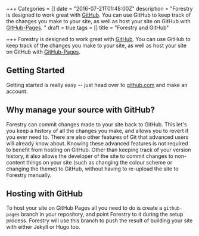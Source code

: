 +++
Categories = []
date = "2016-07-21T01:48:00Z"
description = "Forestry is designed to work great with [GitHub](https://github.com/). You can use GitHub to keep track of the changes you make to your site, as well as host your site on GitHub with [GitHub-Pages](https://pages.github.com/). "
draft = true
tags = []
title = "Forestry and GitHub"

+++
Forestry is designed to work great with [GitHub](https://github.com/). You can use GitHub to keep track of the changes you make to your site, as well as host your site on GitHub with [GitHub-Pages](https://pages.github.com/). 

## Getting Started

Getting started is really easy -- just head over to [github.com](https://github.com) and make an account.

## Why manage your source with GitHub?

Forestry can commit changes made to your site back to GitHub. This let's you keep a history of all the changes you make, and allows you to revert if you ever need to. There are also other features of Git that advanced users will already know about. Knowing these advanced features is not required to benefit from hosting on GitHub. Other than keeping track of your version history, it also allows the developer of the site to commit changes to non-content things on your site (such as changing the colour scheme or changing the theme) to GitHub, without having to re-upload the site to Forestry manually. 

## Hosting with GitHub

To host your site on GitHub Pages all you need to do is create a `github-pages` branch in your repository, and point Forestry to it during the setup process. Forestry will use this branch to push the result of building your site with either Jekyll or Hugo too.